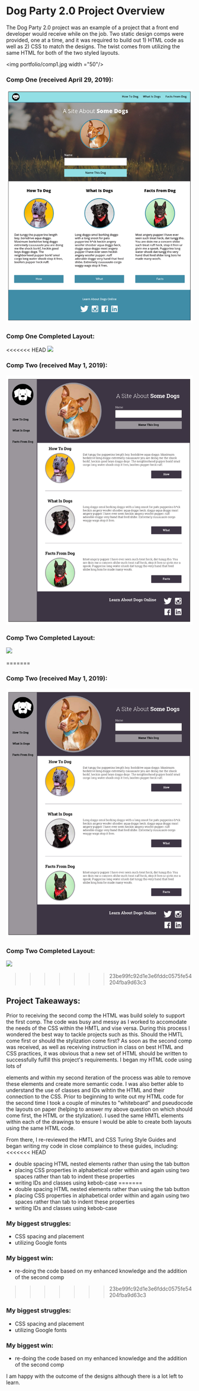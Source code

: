 # Dog Party 2.0 Project Overview
The Dog Party 2.0 project was an example of a project that a front end developer would receive while on the job. Two static design comps were provided, one at a time, and it was required to build out 1) HTML code as well as 2) CSS to match the designs. The twist comes from utilizing the same HTML for both of the two styled layouts. 

<img portfolio/comp1.jpg width ="50"/>

### Comp One (received April 29, 2019):
![](portfolio/comp1.jpg)

### Comp One Completed Layout:
<<<<<<< HEAD
![](portfolio/comp2_AJL.jpg)
### Comp Two (received May 1, 2019):
![](portfolio/comp2.jpg)

### Comp Two Completed Layout:
![](portfolio/comp2_AJL.jpg)

=======

### Comp Two (received May 1, 2019):
![](portfolio/comp2.jpg)

### Comp Two Completed Layout:
![](portfolio/comp2_AJL.jpg)

>>>>>>> 23be99fc92d1e3e6fddc0575fe54204fba9d63c3
## Project Takeaways:
Prior to receiving the second comp the HTML was build solely to support the first comp. The code was busy and messy as I worked to accomodate the needs of the CSS within the HMTL and vise versa. During this process I wondered the best way to tackle projects such as this. Should the HMTL come first or should the stylization come first? As soon as the second comp was received, as well as receiving instruction in class on best HTML and CSS practices, it was obvious that a new set of HTML should be written to successfully fulfill this project's requirements. I began my HTML code using lots of <div> elements and within my second iteration of the process was able to remove these elements and create more semantic code. I was also better able to understand the use of classes and IDs wihtin the HTML and their connection to the CSS. Prior to beginning to write out my HTML code for the second time I took a couple of minutes to "whiteboard" and pseudocode the layouts on paper (helping to answer my above question on which should come first, the HTML or the stylization). I used the same HMTL elements within each of the drawings to ensure I would be able to create both layouts using the same HTML code.

From there, I re-reviewed the HMTL and CSS Turing Style Guides and began writing my code in close complaince to these guides, including:
<<<<<<< HEAD
- double spacing HTML nested elements rather than using the tab button
- placing CSS properties in alphabetical order within and again using two spaces rather than tab to indent these properties
- writing IDs and classes using kebob-case
=======
 - double spacing HTML nested elements rather than using the tab button
 - placing CSS properties in alphabetical order within and again using two spaces rather than tab to indent these properties
  - writing IDs and classes using kebob-case
  
### My biggest struggles:
   - CSS spacing and placement
   - utilizing Google fonts

### My biggest win:
- re-doing the code based on my enhanced knowledge and the addition of the second comp
>>>>>>> 23be99fc92d1e3e6fddc0575fe54204fba9d63c3

### My biggest struggles:
- CSS spacing and placement
- utilizing Google fonts

### My biggest win:
- re-doing the code based on my enhanced knowledge and the addition of the second comp

I am happy with the outcome of the designs although there is a lot left to learn. 

